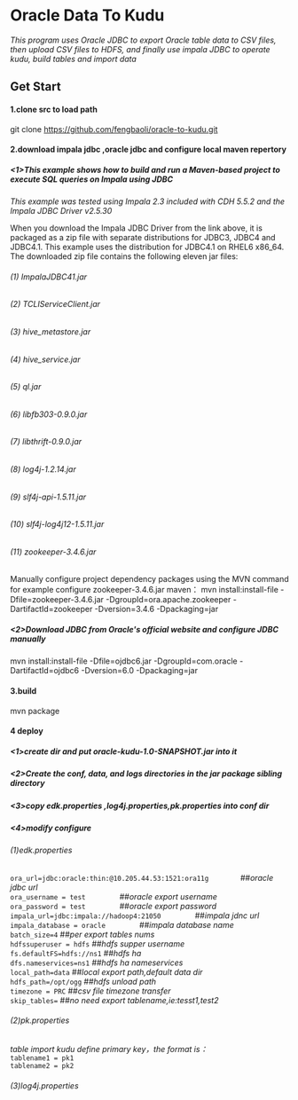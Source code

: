 Oracle Data To Kudu
==================
*This program uses Oracle JDBC to export Oracle table data to CSV files, then upload CSV files to HDFS, and finally use impala JDBC to operate kudu, build tables and import data*

Get Start
-----------------------------
#### 1.clone src to load path 
git clone  https://github.com/fengbaoli/oracle-to-kudu.git
#### 2.download impala jdbc ,oracle jdbc and configure local maven repertory
##### <1>This example shows how to build and run a Maven-based project to execute SQL queries on Impala using JDBC #####
*This example was tested using Impala 2.3 included with CDH 5.5.2 and the Impala JDBC Driver v2.5.30*

When you download the Impala JDBC Driver from the link above, it is packaged as a zip file with separate distributions for JDBC3, JDBC4
and JDBC4.1. This example uses the distribution for JDBC4.1 on RHEL6 x86_64. The downloaded zip file contains the following eleven jar files:
###### (1)  ImpalaJDBC41.jar 
###### (2)  TCLIServiceClient.jar 
###### (3)  hive_metastore.jar 
###### (4)  hive_service.jar 
###### (5)  ql.jar 
###### (6)  libfb303-0.9.0.jar 
###### (7)  libthrift-0.9.0.jar 
###### (8)  log4j-1.2.14.jar 
###### (9)  slf4j-api-1.5.11.jar 
###### (10) slf4j-log4j12-1.5.11.jar 
###### (11) zookeeper-3.4.6.jar 

Manually configure project dependency packages using the MVN command
for example configure zookeeper-3.4.6.jar maven：
mvn install:install-file -Dfile=zookeeper-3.4.6.jar -DgroupId=ora.apache.zookeeper -DartifactId=zookeeper -Dversion=3.4.6  -Dpackaging=jar
##### <2>Download JDBC from Oracle's official website and configure JDBC manually
mvn install:install-file -Dfile=ojdbc6.jar -DgroupId=com.oracle -DartifactId=ojdbc6 -Dversion=6.0  -Dpackaging=jar 
#### 3.build
mvn package

#### 4 deploy
##### <1>create dir and put oracle-kudu-1.0-SNAPSHOT.jar into it 
##### <2>Create the conf, data, and logs directories in the jar package sibling directory 
##### <3>copy edk.properties ,log4j.properties,pk.properties into conf dir 
##### <4>modify configure 
###### (1)edk.properties
`ora_url=jdbc:oracle:thin:@10.205.44.53:1521:ora11g        `##*oracle jdbc url*<br />
`ora_username = test        `            ##*oracle export username* <br />
`ora_password = test        `           ##*oracle export password* <br />
`impala_url=jdbc:impala://hadoop4:21050        `             ##*impala jdnc url*<br />
`impala_database = oracle        `             ##*impala database name*<br />
`batch_size=4`             ##*per export tables nums*<br />
`hdfssuperuser = hdfs`             ##*hdfs supper username*<br />
`fs.defaultFS=hdfs://ns1`             ##*hdfs ha*<br />
`dfs.nameservices=ns1`             ##*hdfs ha nameservices*<br />
`local_path=data`             ##*local export path,default data dir*<br />
`hdfs_path=/opt/ogg`             ##*hdfs unload path*<br />
`timezone = PRC`             ##*csv file timezone transfer*<br />
`skip_tables=`             ##*no need export tablename,ie:tesst1,test2*<br />
###### (2)pk.properties 
*table import kudu define primary key，the format is：*<br />
`tablename1 = pk1`<br />
`tablename2 = pk2`<br />
###### (3)log4j.properties 




